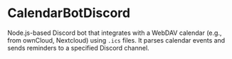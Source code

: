 # CalendarBotDiscord
 Node.js-based Discord bot that integrates with a WebDAV calendar (e.g., from ownCloud, Nextcloud) using `.ics` files. It parses calendar events and sends reminders to a specified Discord channel.
